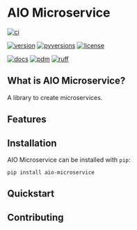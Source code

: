 # AIO Microservice

[![ci](https://img.shields.io/github/actions/workflow/status/betaboon/aio-microservice/ci.yaml?branch=main&logo=github&logoColor=white&style=for-the-badge)](https://github.com/betaboon/aio-microservice/actions/?query=branch%3Amain+workflow%3Aci)

[![version](https://img.shields.io/pypi/v/aio-microservice?logo=pypi&logoColor=white&style=for-the-badge)](https://pypi.org/project/aio-microservice)
[![pyversions](https://img.shields.io/pypi/pyversions/aio-microservice?logo=python&logoColor=white&style=for-the-badge)](https://github.com/betaboon/aio-microservice)
[![license](https://img.shields.io/pypi/l/aio-microservice?style=for-the-badge)](https://github.com/betaboon/aio-microservice/LICENSE)

[![docs](https://img.shields.io/badge/docs-blue?label=sphinx&logo=sphinx&logoColor=white&style=for-the-badge)](https://betaboon.github.io/aio-microservice)
[![pdm](https://img.shields.io/badge/managed-blue?style=for-the-badge&logo=pdm&logoColor=white&label=pdm&color=%237e56c2)](https://pdm-project.org)
[![ruff](https://img.shields.io/badge/formatted-blue?style=for-the-badge&logo=ruff&logoColor=white&label=ruff&color=%23d7ff64)](https://astral.sh/ruff)

## What is AIO Microservice?
<!-- start description -->

A library to create microservices.

<!-- end description -->

## Features
<!-- start features -->

<!-- end features -->

## Installation
<!-- start installation -->

AIO Microservice can be installed with `pip`:

```text
pip install aio-microservice
```

<!-- end installation -->

## Quickstart
<!-- start quickstart -->

<!-- end quickstart -->

## Contributing
